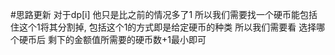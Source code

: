 #思路更新
对于dp[i] 他只是比之前的情况多了1 所以我们需要找一个硬币能包括住这个1将其分割掉,
包括这个1的方式即是给定硬币的种类
所以我们需要看 选择哪个硬币后 剩下的金额值所需要的硬币数+1最小即可
